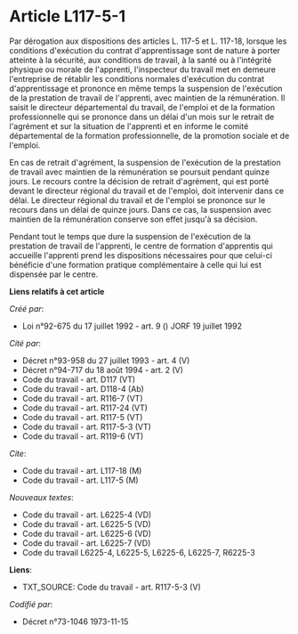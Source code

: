 # Article L117-5-1

Par dérogation aux dispositions des articles L. 117-5 et L. 117-18, lorsque les conditions d'exécution du contrat
d'apprentissage sont de nature à porter atteinte à la sécurité, aux conditions de travail, à la santé ou à l'intégrité
physique ou morale de l'apprenti, l'inspecteur du travail met en demeure l'entreprise de rétablir les conditions normales
d'exécution du contrat d'apprentissage et prononce en même temps la suspension de l'exécution de la prestation de travail de
l'apprenti, avec maintien de la rémunération. Il saisit le directeur départemental du travail, de l'emploi et de la formation
professionnelle qui se prononce dans un délai d'un mois sur le retrait de l'agrément et sur la situation de l'apprenti et en
informe le comité départemental de la formation professionnelle, de la promotion sociale et de l'emploi.

En cas de retrait d'agrément, la suspension de l'exécution de la prestation de travail avec maintien de la rémunération se
poursuit pendant quinze jours. Le recours contre la décision de retrait d'agrément, qui est porté devant le directeur
régional du travail et de l'emploi, doit intervenir dans ce délai. Le directeur régional du travail et de l'emploi se
prononce sur le recours dans un délai de quinze jours. Dans ce cas, la suspension avec maintien de la rémunération conserve
son effet jusqu'à sa décision.

Pendant tout le temps que dure la suspension de l'exécution de la prestation de travail de l'apprenti, le centre de formation
d'apprentis qui accueille l'apprenti prend les dispositions nécessaires pour que celui-ci bénéficie d'une formation pratique
complémentaire à celle qui lui est dispensée par le centre.

**Liens relatifs à cet article**

_Créé par_:

  - Loi n°92-675 du 17 juillet 1992 - art. 9 () JORF 19 juillet 1992

_Cité par_:

  - Décret n°93-958 du 27 juillet 1993 - art. 4 (V)
  - Décret n°94-717 du 18 août 1994 - art. 2 (V)
  - Code du travail - art. D117 (VT)
  - Code du travail - art. D118-4 (Ab)
  - Code du travail - art. R116-7 (VT)
  - Code du travail - art. R117-24 (VT)
  - Code du travail - art. R117-5 (VT)
  - Code du travail - art. R117-5-3 (VT)
  - Code du travail - art. R119-6 (VT)

_Cite_:

  - Code du travail - art. L117-18 (M)
  - Code du travail - art. L117-5 (M)

_Nouveaux textes_:

  - Code du travail - art. L6225-4 (VD)
  - Code du travail - art. L6225-5 (VD)
  - Code du travail - art. L6225-6 (VD)
  - Code du travail - art. L6225-7 (VD)
  - Code du travail L6225-4, L6225-5, L6225-6, L6225-7, R6225-3

**Liens**:

  - TXT_SOURCE: Code du travail - art. R117-5-3 (V)

_Codifié par_:

  - Décret n°73-1046 1973-11-15
